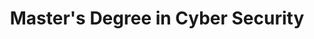 ---
sort: 5
title: Master's Degree in Cyber Security
time: september_2021 / {{ undef }}
description: University of Milan
---